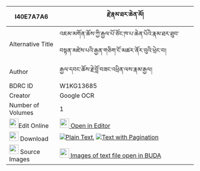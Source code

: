 |I40E7A7A6|རྗེ་རྣམ་ཐར་ཆེན་མོ། 
| --- | --- 
|Alternative Title |འཇམ་མགོན་ཆོས་ཀྱི་རྒྱལ་པོ་ཙོང་ཁ་པ་ཆེན་པོའི་རྣམ་ཐར་ཐུབ་བསྟན་མཛེས་པའི་རྒྱན་གཅིག་ངོ་མཚར་ནོར་བུའི་ཕྲེང་བ།
|Author| རྒྱལ་དབང་ཆོས་རྗེ་བློ་བཟང་འཕྲིན་ལས་རྣམ་རྒྱལ།
|BDRC ID | W1KG13685
|Creator | Google OCR
|Number of Volumes| 1
|<img width="25" src="https://img.icons8.com/color/25/000000/edit-property.png">Edit Online| [<img width="25" src="https://avatars.githubusercontent.com/u/45091458?s=200&v=4"> Open in Editor](http://editor.openpecha.org/I40E7A7A6)
|<img width="25" src="https://img.icons8.com/fluent/48/000000/download-2.png"/>  Download | [![](https://img.icons8.com/color/20/000000/txt.png)Plain Text](https://github.com/Openpecha/I40E7A7A6/releases/download/v2/je_namtar_chen_mo_plain_I40E7A7A6.zip), [![](https://img.icons8.com/color/20/000000/txt.png)Text with Pagination](https://github.com/Openpecha/I40E7A7A6/releases/download/v2/je_namtar_chen_mo_pages_I40E7A7A6.zip)
|<img width="25" src="https://img.icons8.com/plasticine/100/000000/pictures-folder.png"/>  Source Images | [<img width="25" src="https://library.bdrc.io/icons/BUDA-small.svg"> Images of text file open in BUDA](https://library.bdrc.io/show/bdr:W1KG13685)